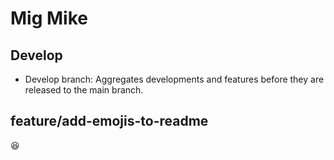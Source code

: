 # Mig Mike 

## Develop 

- Develop branch: Aggregates developments and features before they are released to the main branch.

## feature/add-emojis-to-readme

:laughing:
